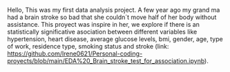 Hello, 
This was my first data analysis project. A few year ago my grand ma had a brain stroke so bad that she couldn´t move half of her body without assistance.
This proyect was inspire in her, we explore if there is an statistically significative asociation between different variables like hypertension, heart disease, 
average glucose levels, bmi, gender, age, type of work, residence type, smoking status and stroke 
(link: https://github.com/Irene0621/Personal-coding-proyects/blob/main/EDA%20_Brain_stroke_test_for_association.ipynb).

